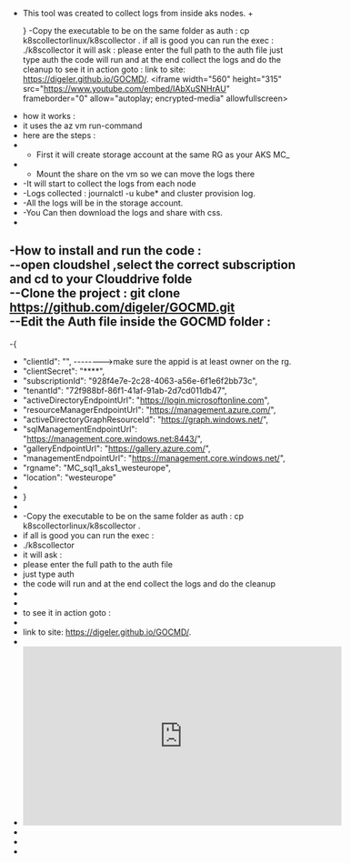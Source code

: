 - This tool was created to collect logs from inside aks nodes.	+<p> }    -Copy the executable to be on the same folder as auth : cp k8scollectorlinux/k8scollector .  if all is good you can run the exec :  ./k8scollector  it will ask :  please enter the full path to the auth file  just type auth  the code will run and at the end collect the logs and do the cleanup      to see it in action goto :    link to site: https://digeler.github.io/GOCMD/.    <iframe width=&quot;560&quot; height=&quot;315&quot; src=&quot;https://www.youtube.com/embed/IAbXuSNHrAU&quot; frameborder=&quot;0&quot; allow=&quot;autoplay; encrypted-media&quot; allowfullscreen></iframe>  </p>
- how it works :	
- it uses the az vm run-command	
- here are the steps :	
- - First it will create storage account at the same RG as your AKS MC_	
- - Mount the share on the vm so we can move the logs there	
- -It will start to collect the logs from each node 	
-  -Logs collected : journalctl -u kube* and cluster provision log.	
- -All the logs will be in the storage account.	
- -You Can then download the logs and share with css.	
-	
-How to install and run the code :	
--open cloudshel ,select the correct subscription and cd to your Clouddrive folde	
--Clone the project : git clone https://github.com/digeler/GOCMD.git	
--Edit the Auth file inside the GOCMD folder :	
-	
-{	
-  "clientId": "",       -------->make sure the appid is at least owner on the rg.	
-  "clientSecret": "****",	
-  "subscriptionId": "928f4e7e-2c28-4063-a56e-6f1e6f2bb73c",	
-  "tenantId": "72f988bf-86f1-41af-91ab-2d7cd011db47",	
-  "activeDirectoryEndpointUrl": "https://login.microsoftonline.com",	
-  "resourceManagerEndpointUrl": "https://management.azure.com/",	
-  "activeDirectoryGraphResourceId": "https://graph.windows.net/",	
-  "sqlManagementEndpointUrl": "https://management.core.windows.net:8443/",	
-  "galleryEndpointUrl": "https://gallery.azure.com/",	
-  "managementEndpointUrl": "https://management.core.windows.net/",	
-  "rgname": "MC_sql1_aks1_westeurope",	
-  "location": "westeurope"	
-	
-  }	
-  	
-  -Copy the executable to be on the same folder as auth : cp k8scollectorlinux/k8scollector .	
-  if all is good you can run the exec :	
-  ./k8scollector	
-  it will ask :	
-   please enter the full path to the auth file	
-   just type auth	
-   the code will run and at the end collect the logs and do the cleanup	
-   	
-   	
-  to see it in action goto :	
-  	
- link to site:  https://digeler.github.io/GOCMD/.	
-  	
-  <iframe width="560" height="315" src="https://www.youtube.com/embed/IAbXuSNHrAU" frameborder="0" allow="autoplay; encrypted-media" allowfullscreen></iframe>	
-  	
-	
-
